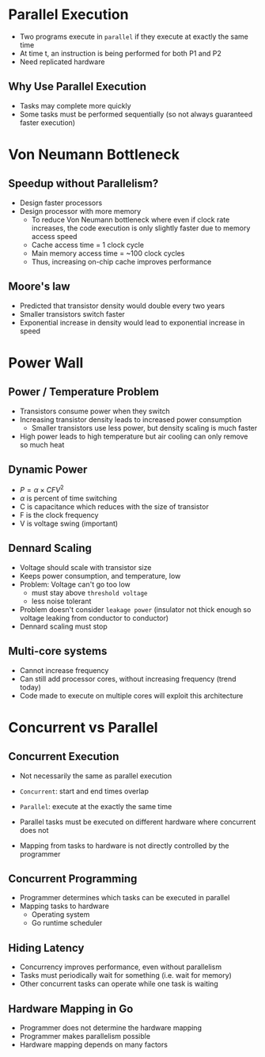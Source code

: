 # Parallel Execution

- Two programs execute in `parallel` if they execute at exactly the same time
- At time t, an instruction is being performed for both P1 and P2
- Need replicated hardware

## Why Use Parallel Execution

- Tasks may complete more quickly
- Some tasks must be performed sequentially (so not always guaranteed faster execution)

# Von Neumann Bottleneck

## Speedup without Parallelism?

- Design faster processors
- Design processor with more memory
  - To reduce Von Neumann bottleneck where even if clock rate increases, the code execution is only slightly faster due to memory access speed
  - Cache access time = 1 clock cycle
  - Main memory access time = ~100 clock cycles
  - Thus, increasing on-chip cache improves performance

## Moore's law

- Predicted that transistor density would double every two years
- Smaller transistors switch faster
- Exponential increase in density would lead to exponential increase in speed

# Power Wall

## Power / Temperature Problem

- Transistors consume power when they switch
- Increasing transistor density leads to increased power consumption
  - Smaller transistors use less power, but density scaling is much faster
- High power leads to high temperature but air cooling can only remove so much heat

## Dynamic Power

- $P = \alpha \times CFV^2$
- $\alpha$ is percent of time switching
- C is capacitance which reduces with the size of transistor
- F is the clock frequency
- V is voltage swing (important)

## Dennard Scaling

- Voltage should scale with transistor size
- Keeps power consumption, and temperature, low
- Problem: Voltage can't go too low
  - must stay above `threshold voltage`
  - less noise tolerant
- Problem doesn't consider `leakage power` (insulator not thick enough so voltage leaking from conductor to conductor)
- Dennard scaling must stop

## Multi-core systems

- Cannot increase frequency
- Can still add processor cores, without increasing frequency (trend today)
- Code made to execute on multiple cores will exploit this architecture

# Concurrent vs Parallel

## Concurrent Execution

- Not necessarily the same as parallel execution
- `Concurrent`: start and end times overlap
- `Parallel`: execute at the exactly the same time

- Parallel tasks must be executed on different hardware where concurrent does not
- Mapping from tasks to hardware is not directly controlled by the programmer

## Concurrent Programming

- Programmer determines which tasks can be executed in parallel
- Mapping tasks to hardware
  - Operating system
  - Go runtime scheduler

## Hiding Latency

- Concurrency improves performance, even without parallelism
- Tasks must periodically wait for something (i.e. wait for memory)
- Other concurrent tasks can operate while one task is waiting

## Hardware Mapping in Go

- Programmer does not determine the hardware mapping
- Programmer makes parallelism possible
- Hardware mapping depends on many factors
